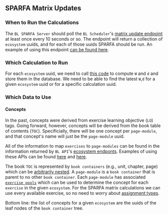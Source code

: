 ## SPARFA Matrix Updates

### When to Run the Calculations

The `BL SPARFA Server`
should poll the `BL Scheduler`'s
[matrix update endpoint](https://github.com/openstax/biglearn-scheduler/blob/master/config/routes.rb#L5)
at least once every 10 seconds or so.
The endpoint will return
a collection of `ecosystem` uuids,
and for each of those uuids
SPARFA should be run.
An example of using this endpoint
[can be found here](https://github.com/openstax/biglearn-sparfa-server/blob/klb_api_expers/examples/matrix_calc_summary.py#L9).

### Which Calculation to Run

For each `ecosystem` uuid, we need to call
[this code](https://github.com/openstax/sparfa-sandbox/blob/master/klb_refactor/sgd/sparfa_algs.py#L261)
to compute `W` and `d`
and store them in the database.
We need to be able to find 
the latest `W`,`d`
for a given `ecosystem` uuid
or for a specific calculation uuid.

### Which Data to Use

#### Concepts

In the past,
concepts were derived
from exercise learning objective (`LO`) tags.
Going forward, however,
concepts will be derived
from the book table of contents (`TOC`).
Specificially, 
there will be one concept
per `page-module`,
and that concept's name
will just be the `page-module` uuid.

All of the information
to map `exercises` to `page-modules`
can be found in the information returned by `BL API`'s
[ecosystem endponts](https://github.com/openstax/biglearn-api/blob/master/config/routes.rb#L2-L4).
Examples of using these APIs
can be found
[here]()
and
[here]().

The book `TOC`
is represented by `book containers`
(e.g., unit, chapter, page)
which can be 
[arbitrarily nested](https://github.com/openstax/biglearn-api/blob/master/app/controllers/ecosystems_controller.rb#L58-L61).
A `page-module` is a `book container`
that is parent to no other `book container`.
Each `page-module` has associated 
[`exercise pools`](https://github.com/openstax/biglearn-api/blob/master/app/controllers/ecosystems_controller.rb#L62-L66)
which can be used to determine 
the concept for each `exercise`
in the given `ecosystem`.
For the SPARFA matrix calculations
we can use every available exercise,
so no need to worry about
[assignment types](https://github.com/openstax/biglearn-api/blob/master/app/controllers/ecosystems_controller.rb#L93).

Bottom line:
the list of concepts for a given `ecosystem`
are the uuids of the leaf nodes
of the `book container` tree.

